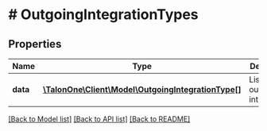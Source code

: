 # # OutgoingIntegrationTypes

## Properties

Name | Type | Description | Notes
------------ | ------------- | ------------- | -------------
**data** | [**\TalonOne\Client\Model\OutgoingIntegrationType[]**](OutgoingIntegrationType.md) | List of outgoing integrations. | [optional] 

[[Back to Model list]](../../README.md#documentation-for-models) [[Back to API list]](../../README.md#documentation-for-api-endpoints) [[Back to README]](../../README.md)


